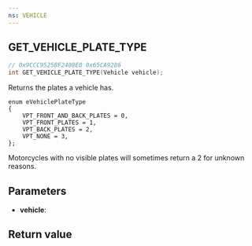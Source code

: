 ```yaml
---
ns: VEHICLE
---
```

## GET_VEHICLE_PLATE_TYPE

```c
// 0x9CCC9525BF2408E0 0x65CA9286
int GET_VEHICLE_PLATE_TYPE(Vehicle vehicle);
```

Returns the plates a vehicle has.

```
enum eVehiclePlateType
{
	VPT_FRONT_AND_BACK_PLATES = 0,
	VPT_FRONT_PLATES = 1,
	VPT_BACK_PLATES = 2,
	VPT_NONE = 3,
};
```

Motorcycles with no visible plates will sometimes return a 2 for unknown reasons.

## Parameters
* **vehicle**: 

## Return value
